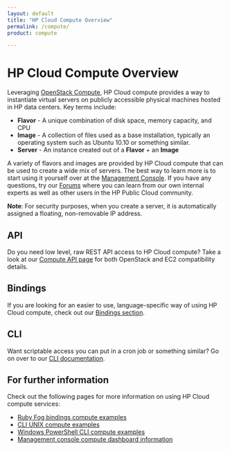 ```yaml
---
layout: default
title: "HP Cloud Compute Overview"
permalink: /compute/
product: compute

---
```

# HP Cloud Compute Overview

<!-- <iframe src="http://player.vimeo.com/video/33922384?title=0&amp;byline=0&amp;portrait=0" width="580" height="420" frameborder="0"> </iframe> -->

Leveraging [OpenStack Compute](http://openstack.org/projects/compute/), HP Cloud compute provides a way to instantiate virtual servers on publicly accessible physical machines hosted in HP data centers.  Key terms include:

* **Flavor** - A unique combination of disk space, memory capacity, and CPU
* **Image** - A collection of files used as a base installation, typically an operating system such as Ubuntu 10.10 or something similar.
* **Server** - An instance created out of a **Flavor** + an **Image**

A variety of flavors and images are provided by HP Cloud compute that can be used to create a wide mix of servers.  The best way to learn more is to start using it yourself over at the [Management Console](https://console.hpcloud.com).  If you have any questions, try our [Forums](https://community.hpcloud.com) where you can learn from our own internal experts as well as other users in the HP Public Cloud community.

**Note**: For security purposes, when you create a server, it is automatically assigned a floating, non-removable IP address.

## API
Do you need low level, raw REST API access to HP Cloud compute?  Take a look at our [Compute API page](/api/compute) for both OpenStack and EC2 compatibility details.

## Bindings
If you are looking for an easier to use, language-specific way of using HP Cloud compute, check out our [Bindings section](/bindings).

## CLI
Want scriptable access you can put in a cron job or something similar?  Go on over to our [CLI documentation](/cli).

## For further information

Check out the following pages for more information on using HP Cloud compute services:

* [Ruby Fog bindings compute examples](/bindings/fog/compute/)
* [CLI UNIX compute examples](/cli/unix/compute/)
* [Windows PowerShell CLI compute examples](/cli/windows/compute/)
* [Management console compute dashboard information](/mc/compute/)
